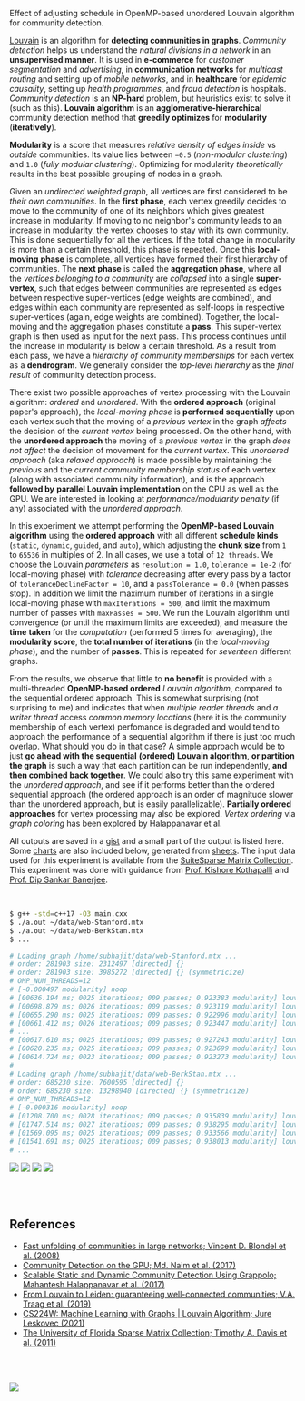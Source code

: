 Effect of adjusting schedule in OpenMP-based unordered Louvain algorithm for
community detection.

[Louvain] is an algorithm for **detecting communities in graphs**. *Community*
*detection* helps us understand the *natural divisions in a network* in an
**unsupervised manner**. It is used in **e-commerce** for *customer*
*segmentation* and *advertising*, in **communication networks** for *multicast*
*routing* and setting up of *mobile networks*, and in **healthcare** for
*epidemic causality*, setting up *health programmes*, and *fraud detection* is
hospitals. *Community detection* is an **NP-hard** problem, but heuristics exist
to solve it (such as this). **Louvain algorithm** is an **agglomerative-hierarchical**
community detection method that **greedily optimizes** for **modularity**
(**iteratively**).

**Modularity** is a score that measures *relative density of edges inside* vs
*outside* communities. Its value lies between `−0.5` (*non-modular clustering*)
and `1.0` (*fully modular clustering*). Optimizing for modularity *theoretically*
results in the best possible grouping of nodes in a graph.

Given an *undirected weighted graph*, all vertices are first considered to be
*their own communities*. In the **first phase**, each vertex greedily decides to
move to the community of one of its neighbors which gives greatest increase in
modularity. If moving to no neighbor's community leads to an increase in
modularity, the vertex chooses to stay with its own community. This is done
sequentially for all the vertices. If the total change in modularity is more
than a certain threshold, this phase is repeated. Once this **local-moving**
**phase** is complete, all vertices have formed their first hierarchy of
communities. The **next phase** is called the **aggregation phase**, where all
the *vertices belonging to a community* are *collapsed* into a single
**super-vertex**, such that edges between communities are represented as edges
between respective super-vertices (edge weights are combined), and edges within
each community are represented as self-loops in respective super-vertices
(again, edge weights are combined). Together, the local-moving and the
aggregation phases constitute a **pass**. This super-vertex graph is then used
as input for the next pass. This process continues until the increase in
modularity is below a certain threshold. As a result from each pass, we have a
*hierarchy of community memberships* for each vertex as a **dendrogram**. We
generally consider the *top-level hierarchy* as the *final result* of community
detection process.

There exist two possible approaches of vertex processing with the Louvain
algorithm: *ordered* and *unordered*. With the **ordered approach** (original
paper's approach), the *local-moving phase* is **performed sequentially** upon
each vertex such that the moving of a *previous vertex* in the graph *affects*
the decision of the *current vertex* being processed. On the other hand, with
the **unordered approach** the moving of a *previous vertex* in the graph *does*
*not affect* the decision of movement for the *current vertex*. This *unordered*
*approach* (aka *relaxed approach*) is made possible by maintaining the
*previous* and the *current community membership status* of each vertex (along
with associated community information), and is the approach **followed by**
**parallel Louvain implementation** on the CPU as well as the GPU. We are
interested in looking at *performance/modularity penalty* (if any) associated
with the *unordered approach*.

In this experiment we attempt performing the **OpenMP-based Louvain algorithm**
using the **ordered approach** with all different **schedule kinds** (`static`,
`dynamic`, `guided`, and `auto`), which adjusting the **chunk size** from `1` to
`65536` in multiples of 2. In all cases, we use a total of `12 threads`. We
choose the Louvain *parameters* as `resolution = 1.0`, `tolerance = 1e-2` (for
local-moving phase) with *tolerance* decreasing after every pass by a factor of
`toleranceDeclineFactor = 10`, and a `passTolerance = 0.0` (when passes stop).
In addition we limit the maximum number of iterations in a single local-moving
phase with `maxIterations = 500`, and limit the maximum number of passes with
`maxPasses = 500`. We run the Louvain algorithm until convergence (or until the
maximum limits are exceeded), and measure the **time** **taken** for the
*computation* (performed 5 times for averaging), the **modularity score**, the
**total number of iterations** (in the *local-moving* *phase*), and the number
of **passes**. This is repeated for *seventeen* different graphs.

From the results, we observe that little to **no benefit** is provided with a
multi-threaded **OpenMP-based ordered** *Louvain algorithm*, compared to the
sequential ordered approach. This is somewhat surprising (not surprising to me)
and indicates that when *multiple reader threads* and *a writer thread* access
*common memory locations* (here it is the community membership of each vertex)
perfomance is degraded and would tend to approach the performance of a
sequential algorithm if there is just too much overlap. What should you do in
that case? A simple approach would be to just **go ahead with the sequential**
**(ordered) Louvain algorithm**, **or partition the graph** is such a way that
each partition can be run independently, **and then combined back together**. We
could also try this same experiment with the *unordered approach*, and see if it
performs better than the ordered sequential approach (the ordered approach is an
order of magnitude slower than the unordered approach, but is easily
parallelizable). **Partially ordered approaches** for vertex processing may also
be explored. *Vertex ordering* via *graph coloring* has been explored by
Halappanavar et al.

All outputs are saved in a [gist] and a small part of the output is listed here.
Some [charts] are also included below, generated from [sheets]. The input data
used for this experiment is available from the [SuiteSparse Matrix Collection].
This experiment was done with guidance from [Prof. Kishore Kothapalli] and
[Prof. Dip Sankar Banerjee].

<br>

```bash
$ g++ -std=c++17 -O3 main.cxx
$ ./a.out ~/data/web-Stanford.mtx
$ ./a.out ~/data/web-BerkStan.mtx
$ ...

# Loading graph /home/subhajit/data/web-Stanford.mtx ...
# order: 281903 size: 2312497 [directed] {}
# order: 281903 size: 3985272 [directed] {} (symmetricize)
# OMP_NUM_THREADS=12
# [-0.000497 modularity] noop
# [00636.194 ms; 0025 iterations; 009 passes; 0.923383 modularity] louvainSeq
# [00698.879 ms; 0026 iterations; 009 passes; 0.923119 modularity] louvainOmp {sch_kind: static, chunk_size: 1}
# [00655.290 ms; 0025 iterations; 009 passes; 0.922996 modularity] louvainOmp {sch_kind: static, chunk_size: 2}
# [00661.412 ms; 0026 iterations; 009 passes; 0.923447 modularity] louvainOmp {sch_kind: static, chunk_size: 4}
# ...
# [00617.610 ms; 0025 iterations; 009 passes; 0.927243 modularity] louvainOmp {sch_kind: auto, chunk_size: 16384}
# [00620.235 ms; 0025 iterations; 009 passes; 0.923699 modularity] louvainOmp {sch_kind: auto, chunk_size: 32768}
# [00614.724 ms; 0023 iterations; 009 passes; 0.923273 modularity] louvainOmp {sch_kind: auto, chunk_size: 65536}
#
# Loading graph /home/subhajit/data/web-BerkStan.mtx ...
# order: 685230 size: 7600595 [directed] {}
# order: 685230 size: 13298940 [directed] {} (symmetricize)
# OMP_NUM_THREADS=12
# [-0.000316 modularity] noop
# [01208.700 ms; 0028 iterations; 009 passes; 0.935839 modularity] louvainSeq
# [01747.514 ms; 0027 iterations; 009 passes; 0.938295 modularity] louvainOmp {sch_kind: static, chunk_size: 1}
# [01569.095 ms; 0025 iterations; 009 passes; 0.933566 modularity] louvainOmp {sch_kind: static, chunk_size: 2}
# [01541.691 ms; 0025 iterations; 009 passes; 0.938013 modularity] louvainOmp {sch_kind: static, chunk_size: 4}
# ...
```

[![](https://i.imgur.com/9JVW1Au.png)][sheetp]
[![](https://i.imgur.com/sY4bEZz.png)][sheetp]
[![](https://i.imgur.com/BbpUupy.png)][sheetp]
[![](https://i.imgur.com/JIqnZjh.png)][sheetp]

<br>
<br>


## References

- [Fast unfolding of communities in large networks; Vincent D. Blondel et al. (2008)](https://arxiv.org/abs/0803.0476)
- [Community Detection on the GPU; Md. Naim et al. (2017)](https://arxiv.org/abs/1305.2006)
- [Scalable Static and Dynamic Community Detection Using Grappolo; Mahantesh Halappanavar et al. (2017)](https://ieeexplore.ieee.org/document/8091047)
- [From Louvain to Leiden: guaranteeing well-connected communities; V.A. Traag et al. (2019)](https://www.nature.com/articles/s41598-019-41695-z)
- [CS224W: Machine Learning with Graphs | Louvain Algorithm; Jure Leskovec (2021)](https://www.youtube.com/watch?v=0zuiLBOIcsw)
- [The University of Florida Sparse Matrix Collection; Timothy A. Davis et al. (2011)](https://doi.org/10.1145/2049662.2049663)

<br>
<br>

[![](https://i.imgur.com/b4TCcWX.jpg)](https://www.youtube.com/watch?v=M6npDdVGue4)<br>


[Prof. Dip Sankar Banerjee]: https://sites.google.com/site/dipsankarban/
[Prof. Kishore Kothapalli]: https://faculty.iiit.ac.in/~kkishore/
[SuiteSparse Matrix Collection]: https://sparse.tamu.edu
[Louvain]: https://en.wikipedia.org/wiki/Louvain_method
[gist]: https://gist.github.com/wolfram77/07d31e40dee392a1860edfb24d35943b
[charts]: https://imgur.com/a/FntD3KO
[sheets]: https://docs.google.com/spreadsheets/d/1aMGHE5KtHl30qvDH0Sq1W46ZuNssbs0FKiQyaUFtkMg/edit?usp=sharing
[sheetp]: https://docs.google.com/spreadsheets/d/e/2PACX-1vQ3DMyRo-a7EA3XrY4mR1ABCo5kscSnOG9M6UCD_7MIlr2UltaSrAJ6eTMqNEL-BZjP5t8BbthQYzb9/pubhtml

